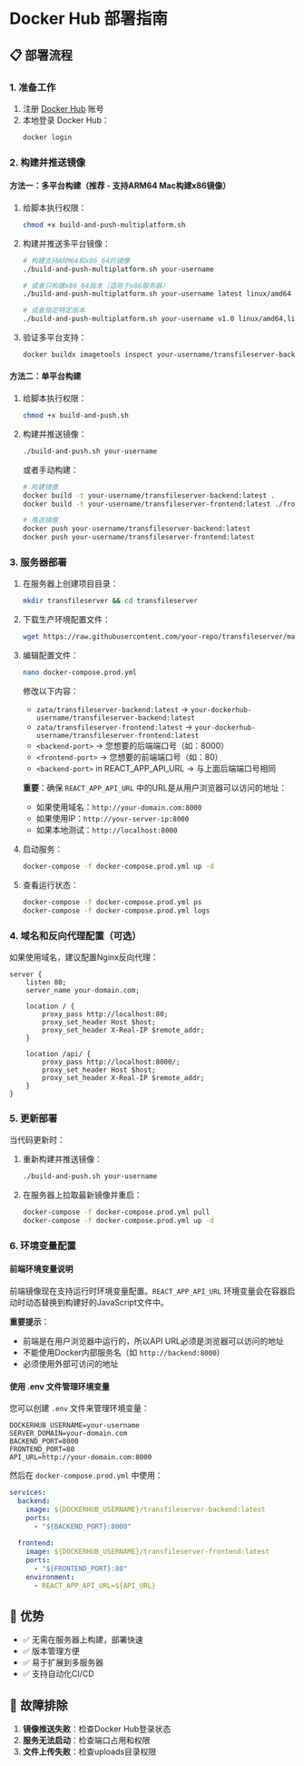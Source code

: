 # Docker Hub 部署指南

## 📋 部署流程

### 1. 准备工作

1. 注册 [Docker Hub](https://hub.docker.com/) 账号
2. 本地登录 Docker Hub：
   ```bash
   docker login
   ```

### 2. 构建并推送镜像

#### 方法一：多平台构建（推荐 - 支持ARM64 Mac构建x86镜像）

1. 给脚本执行权限：
   ```bash
   chmod +x build-and-push-multiplatform.sh
   ```

2. 构建并推送多平台镜像：
   ```bash
   # 构建支持ARM64和x86_64的镜像
   ./build-and-push-multiplatform.sh your-username
   
   # 或者只构建x86_64版本（适用于x86服务器）
   ./build-and-push-multiplatform.sh your-username latest linux/amd64
   
   # 或者指定特定版本
   ./build-and-push-multiplatform.sh your-username v1.0 linux/amd64,linux/arm64
   ```

3. 验证多平台支持：
   ```bash
   docker buildx imagetools inspect your-username/transfileserver-backend:latest
   ```

#### 方法二：单平台构建

1. 给脚本执行权限：
   ```bash
   chmod +x build-and-push.sh
   ```

2. 构建并推送镜像：
   ```bash
   ./build-and-push.sh your-username
   ```

   或者手动构建：
   ```bash
   # 构建镜像
   docker build -t your-username/transfileserver-backend:latest .
   docker build -t your-username/transfileserver-frontend:latest ./frontend
   
   # 推送镜像
   docker push your-username/transfileserver-backend:latest
   docker push your-username/transfileserver-frontend:latest
   ```

### 3. 服务器部署

1. 在服务器上创建项目目录：
   ```bash
   mkdir transfileserver && cd transfileserver
   ```

2. 下载生产环境配置文件：
   ```bash
   wget https://raw.githubusercontent.com/your-repo/transfileserver/main/docker-compose.prod.yml
   ```

3. 编辑配置文件：
   ```bash
   nano docker-compose.prod.yml
   ```
   
   修改以下内容：
   - `zata/transfileserver-backend:latest` → `your-dockerhub-username/transfileserver-backend:latest`
   - `zata/transfileserver-frontend:latest` → `your-dockerhub-username/transfileserver-frontend:latest`
   - `<backend-port>` → 您想要的后端端口号（如：8000）
   - `<frontend-port>` → 您想要的前端端口号（如：80）
   - `<backend-port>` in REACT_APP_API_URL → 与上面后端端口号相同
   
   **重要**：确保 `REACT_APP_API_URL` 中的URL是从用户浏览器可以访问的地址：
   - 如果使用域名：`http://your-domain.com:8000`
   - 如果使用IP：`http://your-server-ip:8000`
   - 如果本地测试：`http://localhost:8000`

4. 启动服务：
   ```bash
   docker-compose -f docker-compose.prod.yml up -d
   ```

5. 查看运行状态：
   ```bash
   docker-compose -f docker-compose.prod.yml ps
   docker-compose -f docker-compose.prod.yml logs
   ```

### 4. 域名和反向代理配置（可选）

如果使用域名，建议配置Nginx反向代理：

```nginx
server {
    listen 80;
    server_name your-domain.com;
    
    location / {
        proxy_pass http://localhost:80;
        proxy_set_header Host $host;
        proxy_set_header X-Real-IP $remote_addr;
    }
    
    location /api/ {
        proxy_pass http://localhost:8000/;
        proxy_set_header Host $host;
        proxy_set_header X-Real-IP $remote_addr;
    }
}
```

### 5. 更新部署

当代码更新时：

1. 重新构建并推送镜像：
   ```bash
   ./build-and-push.sh your-username
   ```

2. 在服务器上拉取最新镜像并重启：
   ```bash
   docker-compose -f docker-compose.prod.yml pull
   docker-compose -f docker-compose.prod.yml up -d
   ```

### 6. 环境变量配置

#### 前端环境变量说明

前端镜像现在支持运行时环境变量配置。`REACT_APP_API_URL` 环境变量会在容器启动时动态替换到构建好的JavaScript文件中。

**重要提示**：
- 前端是在用户浏览器中运行的，所以API URL必须是浏览器可以访问的地址
- 不能使用Docker内部服务名（如 `http://backend:8000`）
- 必须使用外部可访问的地址

#### 使用 .env 文件管理环境变量

您可以创建 `.env` 文件来管理环境变量：

```env
DOCKERHUB_USERNAME=your-username
SERVER_DOMAIN=your-domain.com
BACKEND_PORT=8000
FRONTEND_PORT=80
API_URL=http://your-domain.com:8000
```

然后在 `docker-compose.prod.yml` 中使用：
```yaml
services:
  backend:
    image: ${DOCKERHUB_USERNAME}/transfileserver-backend:latest
    ports:
      - "${BACKEND_PORT}:8000"
  
  frontend:
    image: ${DOCKERHUB_USERNAME}/transfileserver-frontend:latest
    ports:
      - "${FRONTEND_PORT}:80"
    environment:
      - REACT_APP_API_URL=${API_URL}
```

## 🚀 优势

- ✅ 无需在服务器上构建，部署快速
- ✅ 版本管理方便
- ✅ 易于扩展到多服务器
- ✅ 支持自动化CI/CD

## 🔧 故障排除

1. **镜像推送失败**：检查Docker Hub登录状态
2. **服务无法启动**：检查端口占用和权限
3. **文件上传失败**：检查uploads目录权限 